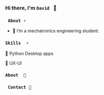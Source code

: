 ### Hi there, I'm ``` David  ``` 👋


### ```  About ⚡ ``` 

- 🔭 I’m  a mechatronics engineering student.





### ``` Skills  ⚡ ``` 

📌 Python Desktop apps

📌 UX-UI



### ``` About  🚀 ``` 


### ```  Contact 💬 ``` 



<!--
**Davidgonza12/Davidgonza12** is a ✨ _special_ ✨ repository because its `README.md` (this file) appears on your GitHub profile.

Here are some ideas to get you started:

- 🔭 I’m currently working on ...
- 🌱 I’m currently learning ...
- 👯 I’m looking to collaborate on ...
- 🤔 I’m looking for help with ...
- 💬 Ask me about ...
- 📫 How to reach me: ...
- 😄 Pronouns: ...
- ⚡ Fun fact: ...
-->
